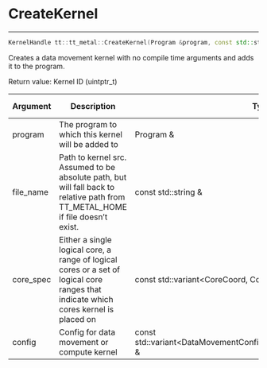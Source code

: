 # CreateKernel

---
```cpp
KernelHandle tt::tt_metal::CreateKernel(Program &program, const std::string &file_name, const std::variant<CoreCoord, CoreRange, CoreRangeSet> &core_spec, const std::variant<DataMovementConfig, ComputeConfig, EthernetConfig> &config)KernelHandle tt::tt_metal::CreateKernel(Program &program, const std::string &file_name, const std::variant<CoreCoord, CoreRange, CoreRangeSet> &core_spec, const std::variant<DataMovementConfig, ComputeConfig, EthernetConfig> &config)
```

Creates a data movement kernel with no compile time arguments and adds it to the program.

Return value: Kernel ID (uintptr_t)

| Argument      | Description                                                                                                                          | Type                                                                  | Valid Range      | Required       |
|---------------|--------------------------------------------------------------------------------------------------------------------------------------|-----------------------------------------------------------------------|------------------|----------------|
| program       | The program to which this kernel will be added to                                                                                    | Program &                                                             |                  | Yes            |
| file_name     | Path to kernel src. Assumed to be absolute path, but will fall back to relative path from TT_METAL_HOME if file doesn’t exist.       | const std::string &                                                   |                  | Yes            |
| core_spec     | Either a single logical core, a range of logical cores or a set of logical core ranges that indicate which cores kernel is placed on | const std::variant<CoreCoord, CoreRange, CoreRangeSet> &              |                  | Yes            |
| config        | Config for data movement or compute kernel                                                                                           | const std::variant<DataMovementConfig,ComputeConfig,EthernetConfig> & |                  | No             |
